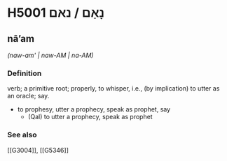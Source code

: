 # H5001 נָאַם / נאם

## nâʼam

_(naw-am' | naw-AM | na-AM)_

### Definition

verb; a primitive root; properly, to whisper, i.e., (by implication) to utter as an oracle; say.

- to prophesy, utter a prophecy, speak as prophet, say
    - (Qal) to utter a prophecy, speak as prophet
### See also

[[G3004]], [[G5346]]

